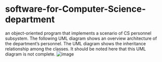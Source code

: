 # software-for-Computer-Science-department
an object-oriented program that implements a scenario of CS personnel
subsystem. The following UML diagram shows an overview architecture of the department’s
personnel. The UML diagram shows the inheritance relationship among the classes. It should be
noted here that this UML diagram is not complete.
![image](https://user-images.githubusercontent.com/97995173/215937064-26395127-b6be-4c46-b501-eee6ec170e96.png)

